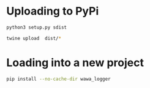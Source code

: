 # Uploading to PyPi
```sh
python3 setup.py sdist

twine upload  dist/*
```

# Loading into a new project

```sh
pip install --no-cache-dir wawa_logger
```

